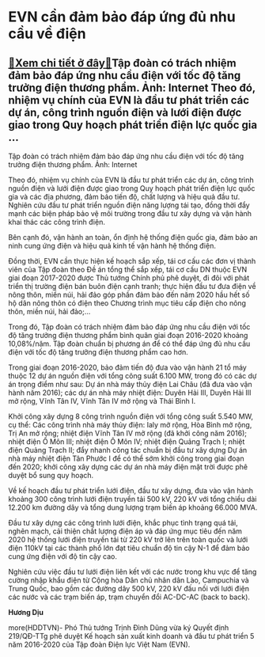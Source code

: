 EVN cần đảm bảo đáp ứng đủ nhu cầu về điện
==========================================

[:gift:Xem chi tiết ở đây:gift:](https://hddtvn.com/evn-can-dam-bao-dap-ung-du-nhu-cau-ve-dien/)Tập đoàn có trách nhiệm đảm bảo đáp ứng nhu cầu điện với tốc độ tăng trưởng điện thương phẩm. Ảnh: Internet Theo đó, nhiệm vụ chính của EVN là đầu tư phát triển các dự án, công trình nguồn điện và lưới điện được giao trong Quy hoạch phát triển điện lực quốc gia …
-----------------------------------------------------------------------------------------------------------------------------------------------------------------------------------------------------------------------------------------------------------------------







 






 Tập đoàn có trách nhiệm đảm bảo đáp ứng nhu cầu điện với tốc độ tăng trưởng điện thương phẩm. Ảnh: Internet 


Theo đó, nhiệm vụ chính của EVN là đầu tư phát triển các dự án, công trình nguồn điện và lưới điện được giao trong Quy hoạch phát triển điện lực quốc gia và các địa phương, đảm bảo tiến độ, chất lượng và hiệu quả đầu tư. Nghiên cứu đầu tư phát triển nguồn điện năng lượng tái tạo, đồng thời đẩy mạnh các biện pháp bảo vệ môi trường trong đầu tư xây dựng và vận hành khai thác các công trình điện.


Bên cạnh đó, vận hành an toàn, ổn định hệ thống điện quốc gia, đảm bảo an ninh cung ứng điện và hiệu quả kinh tế vận hành hệ thống điện.


Đồng thời, EVN cần thực hiện kế hoạch sắp xếp, tái cơ cấu các đơn vị thành viên của Tập đoàn theo Đề án tổng thể sắp xếp, tái cơ cấu DN thuộc EVN giai đoạn 2017-2020 được Thủ tướng Chính phủ phê duyệt, đi đôi với phát triển thị trường điện bán buôn điện cạnh tranh; thực hiện đầu tư đưa điện về nông thôn, miền núi, hải đảo góp phần đảm bảo đến năm 2020 hầu hết số hộ dân nông thôn có điện theo Chương trình mục tiêu cấp điện cho nông thôn, miền núi, hải đảo;…


Trong đó, Tập đoàn có trách nhiệm đảm bảo đáp ứng nhu cầu điện với tốc độ tăng trưởng điện thương phẩm bình quân giai đoạn 2016-2020 khoảng 10,08%/năm. Tập đoàn chuẩn bị phương án để có thể đáp ứng đủ nhu cầu điện với tốc độ tăng trưởng điện thương phẩm cao hơn.


Trong giai đoạn 2016-2020, bảo đảm tiến độ đưa vào vận hành 21 tổ máy thuộc 12 dự án nguồn điện với tổng công suất 6.100 MW, trong đó có các dự án trọng điểm như sau: Dự án nhà máy thủy điện Lai Châu (đã đưa vào vận hành năm 2016); các dự án nhà máy nhiệt điện: Duyên Hải III, Duyên Hải III mở rộng, Vĩnh Tân IV, Vĩnh Tân IV mở rộng và Thái Bình I.


Khởi công xây dựng 8 công trình nguồn điện với tổng công suất 5.540 MW, cụ thể: Các công trình nhà máy thủy điện: Ialy mở rộng, Hòa Bình mở rộng, Trị An mở rộng; nhiệt điện Vĩnh Tân IV mở rộng (đã khởi công năm 2016); nhiệt điện Ô Môn III; nhiệt điện Ô Môn IV; nhiệt điện Quảng Trạch I; nhiệt điện Quảng Trạch II; đẩy nhanh công tác chuẩn bị đầu tư xây dựng Dự án nhà máy nhiệt điện Tân Phước I để có thể sớm khởi công trong giai đoạn đến 2020; khởi công xây dựng các dự án nhà máy điện mặt trời được phê duyệt bổ sung quy hoạch.


Về kế hoạch đầu tư phát triển lưới điện, đầu tư xây dựng, đưa vào vận hành khoảng 300 công trình lưới điện truyền tải 500 kV, 220 kV với tổng chiều dài 12.200 km đường dây và tổng dung lượng trạm biến áp khoảng 66.000 MVA.


Đầu tư xây dựng các công trình lưới điện, khắc phục tình trạng quá tải, nghẽn mạch, cải thiện chất lượng điện áp và đáp ứng mục tiêu đến năm 2020 hệ thống lưới điện truyền tải từ 220 kV trở lên trên toàn quốc và lưới điện 110kV tại các thành phố lớn đạt tiêu chuẩn độ tin cậy N-1 để đảm bảo cung ứng điện với độ tin cậy cao.


Nghiên cứu việc đầu tư lưới điện liên kết với các nước trong khu vực để tăng cường nhập khẩu điện từ Cộng hòa Dân chủ nhân dân Lào, Campuchia và Trung Quốc, bao gồm các đường dây 500 kV, 220 kV đấu nối với lưới điện các nước và các trạm biến áp, trạm chuyển đổi AC-DC-AC (back to back).






**Hương Dịu**



more(HDDTVN)- Phó Thủ tướng Trịnh Đình Dũng vừa ký Quyết định 219/QĐ-TTg phê duyệt Kế hoạch sản xuất kinh doanh và đầu tư phát triển 5 năm 2016-2020 của Tập đoàn Điện lực Việt Nam (EVN).

